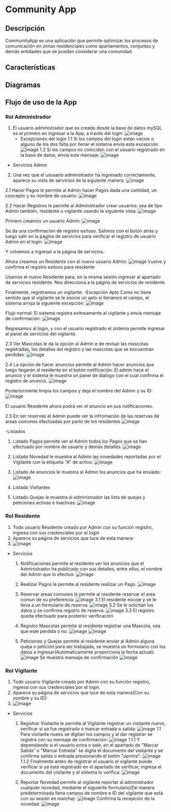 # Community App
## Descripción
CommunityApp es una aplicación que permite optimizar los procesos de comunicación en zonas residenciales como apartamentos, conjuntos y demás entidades que se puedan considerar una comunidad.

## Características

## Diagramas


## Flujo de uso de la App

### Rol Administrador
1. El usuario administrador que es creado desde la base de datos mySQL es el primero en ingresar a la App, a través del login:
   ![image](https://github.com/user-attachments/assets/0d3452ab-3636-483c-a53e-9bdbcd913e5c)
    - Excepciones del login
        1.1 Si los campos del login están vacios o alguno de los dos falta por llenar el sistema envía esta excepción:
        ![image](https://github.com/user-attachments/assets/ed025c29-328c-4bcc-bd0d-cf5998fec862)
        1.2 Si los campos no coinciden con el usuario registrado en la base de datos, envía este mensaje:
        ![image](https://github.com/user-attachments/assets/2df81b78-d295-489d-8bcd-b3766f20c2e6)

- Servicios Admin
2. Una vez que el ususario administrador ha ingresado correctamente, aparece su vista de servicios de la siguiente manera:
   ![image](https://github.com/user-attachments/assets/0172b6ad-2c8d-4a84-b40a-0f76ef89f767)
  
  2.1 Hacer Pagos le permite al Admin hacer Pagos dada una cantidad, un concepto y su nombre de usuario:
  ![image](https://github.com/user-attachments/assets/57baa085-6a4d-4de8-9c3a-57a85b574e1d)

  2.2 Hacer Registros le permite al Administrador crear usuarios: sea de tipo Admin también, residente o vigilante usando la siguiente vista:
  ![image](https://github.com/user-attachments/assets/5e463233-833d-43e7-aac9-b6d68f3ebbf8)
  
  Primero creamos un usuario Admin:
  ![image](https://github.com/user-attachments/assets/0c04c0b0-92d0-4adb-90c3-f173b77bcba1)
  
  Se da una confirmación de registro exitoso. Salimos con el botón atrás y luego salir en la página de servicios para verificar el registro de usuario Admin en el login:
  ![image](https://github.com/user-attachments/assets/03a397b1-c935-48eb-8121-8bcf4e60c0a9)

  Y volvemos a ingresar a la página de servicios.

  Ahora creamos un Residente con el nuevo usuario Admin:
  ![image](https://github.com/user-attachments/assets/260954dc-1fda-4d42-9499-0cb33fe56895)
  Vuelve y confirma el registro exitoso para residente

  Usamos el nuevo Residente para, en la misma sesión ingresar al apartado de servicios residente. Nos direcciona a la página de servicios de residente.

  Finalmente, registramos un vigilante:
     -Excepción Apto
     Como no tiene sentido que al vigilante se le asocie un apto si llenamos el campo, el sistema arroja la siguiente excepción:
  ![image](https://github.com/user-attachments/assets/7e6f5308-c5c7-4e36-ad22-d4a6fd1e6d8d)


  Flujo normal: El sistema  registra exitosamente al vigilante y envia mensaje de confirmación:
  ![image](https://github.com/user-attachments/assets/faed272f-4e8b-416d-baa5-d020ed6f1fcd)

  Regresamos al login, y con el usuario registrado el sistema permite ingresar al panel de servicios del vigilante.


  2.3 Ver Mascotas le da la opción al Admin e de revisar las mascotas registradas, los detalles del registro y las mascotas que se encuentran perdidas:
  ![image](https://github.com/user-attachments/assets/42f2496e-d966-4686-93bd-39a04d512bb5)



  2.4 La opción de hacer anuncios permite al Admin hacer anuncios que luego llegarán al residente en el botón notificación:
  El admin hace el anuncio y el sistema le muestra un panel de dialogo con el cual confirma el registro de anuncio.
  ![image](https://github.com/user-attachments/assets/d2558753-b98f-43f1-9fcc-168ece509bba)

  Posteriormente limpia los campos y deja el nombre del Admin y su ID:
  ![image](https://github.com/user-attachments/assets/57fea268-34ef-4e09-b058-7d7a53f99cee)

  El usuario Residente ahora podrá ver el anuncio en sus notificaciones.

  2.5 En ver reservas el Admin puede ver la infromación de las reservas de areas comunes efectuadas por parte de los residentes 
   ![image](https://github.com/user-attachments/assets/0e76c04b-fd23-49c0-a9ad-2b029bc6ba9c)
  

  -Listados

  1. Listado Pagos permite ver al Admin todos los Pagos que se han efectuado por nombre de usuario y demás detalles:
     ![image](https://github.com/user-attachments/assets/2c207d22-0421-4506-87e0-623f00c0b782)

  2. Listado Novedad le muestra al Admin las novedades reportadas por el Vigilante con la etiqueta "A" de activo:
   ![image](https://github.com/user-attachments/assets/ce5e4b5a-ac64-40da-b180-76c31ee56512)

  3. Listado de anuncios le muestra al Admin los anuncios que ha enviado:
  ![image](https://github.com/user-attachments/assets/00777089-e00a-48fc-91f0-a47a95e95517)

  4. Listado Visitantes 
 
  5. Listado Quejas le muestra al administrador las lista de quejas y peticiones activas e inactivas:
  ![image](https://github.com/user-attachments/assets/baca4781-5132-4604-9dd8-e45d497a7ce8)


### Rol Residente
1. Todo usuario Residente creado por Admin con su función registro, ingresa con sus credenciales por el login
2. Aparece su página de servicios que luce de esta manera:
3. ![image](https://github.com/user-attachments/assets/8d3f6d7d-e338-4344-b0f5-d8e9154d8622)
- Servicios
     1. Notificaciones permite al residente ver los anuncios que el Administrador ha publicado con sus detalles, entre ellos, el nombre del Admin que lo efectuó:
     ![image](https://github.com/user-attachments/assets/7246ed75-195a-4f52-ab9f-a1195d356236)

     2. Realizar Pagos le permite al residente realizar un Pago.
    ![image](https://github.com/user-attachments/assets/2274cbb8-92e2-44f7-a8ab-185b9ff7b40b)

     3. Reservar areas comunes le permite al residente reservar el area comun de su preferencia:
     ![image](https://github.com/user-attachments/assets/66f7427e-a30a-472c-b11c-5f00108c2558)
         3.1 El residente escoje y se le lleva a un formulario de reserva:
        ![image](https://github.com/user-attachments/assets/ad5493f3-e463-41f8-a368-c21639ae779b)
         3.2 Se le solicitan los datos y se confirma registro de reserva:
        ![image](https://github.com/user-attachments/assets/8f1d4baf-d6a7-45ad-b273-b8f858129d74)
        3.3 El registro queda efectuado para posterior verificación

    4. Registro Mascotas permite al residente registrar una Mascota, sea que este perdida o no:
   ![image](https://github.com/user-attachments/assets/1076b520-3f45-4388-89ff-77cb1d642615)
![image](https://github.com/user-attachments/assets/bf719158-f213-4503-bebb-bc0685926091)

   5. Peticiones y Quejas permite al residente enviar al Admin alguna queja o petición para ser trabajada, se muestra un formulario con los datos a ingresar(Automaticamente proporciona la fecha actual):
  ![image](https://github.com/user-attachments/assets/b8a4094d-f72b-44d6-a78a-eaadc48549a0)
   Se muestra mensaje de confirmación
   ![image](https://github.com/user-attachments/assets/a07ade77-efea-444b-85d1-f424ad74ab08)


### Rol Vigilante
1. Todo usuario Vigilante creado por Admin con su función registro, ingresa con sus credenciales por el login.
2. Aparece su página de servicios que luce de esta manera(Con su nombre y su ID):
3. ![image](https://github.com/user-attachments/assets/a32a6597-6bf0-4ba6-ae2d-cc7497ca64d5)

- Servicios
  1. Registrar Visitante le permite al Vigilante registrar un visitante nuevo, verificar si ya fue registrado o marcar entrada o salida:
  ![image](https://github.com/user-attachments/assets/06407f20-210e-46b5-9f0b-8b706e1e32ba)
  1.1 Para visitante nuevo se digitan los campos y al dar registrar se registra con su mensaje de confirmación:
     ![image](https://github.com/user-attachments/assets/fbe29ae5-943f-4175-b25c-a48a0d5f29c1)
     1.1.1 Y dependiendo si el usuario entra o sale, en el apartado de "Marcar Salida" o "Marcar Entrada" se digita el documento del visitante y se confirma salida o entrada presionando el botón "oprima":
     ![image](https://github.com/user-attachments/assets/3d0851ad-71f7-4f76-ad7f-6cd8e416082b)
   1.1.2 Finalmente antes de registrar el usuario el vigilante puede verificar si ya está registrado en el apartado de verificar, ingresa el documento del visitante y el sistema lo verifica:
     ![image](https://github.com/user-attachments/assets/ee1bb65a-6c83-49b3-aaa2-f7361ad7b1a6)

  2. Reportar Novedad permite al vigilante reportar al administrador cualquier novedad, mediante el siguiente formulario(De manera predeterminada llena campos de nombre e ID del vigilante que está con su sesión en marcha):
  ![image](https://github.com/user-attachments/assets/545c2e1c-3ca4-4cf1-a8bb-4dcf872ad47f)
Confirma la recepción de la novedad:
![image](https://github.com/user-attachments/assets/b82d329a-4722-4a35-9daf-062ece79c5c0)


     



      



      


   



        


        


     







  

  



  

  
  


  

  


   


         

